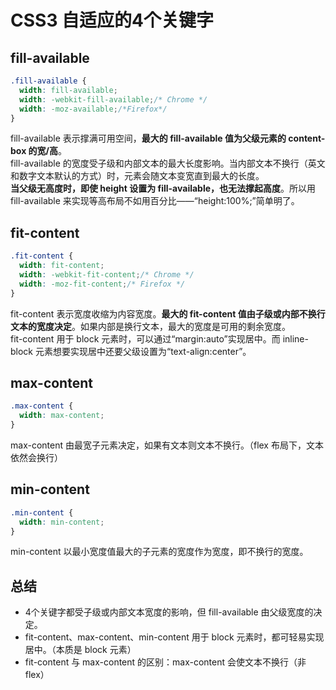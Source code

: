 # CSS3 自适应的4个关键字

## fill-available
```css
.fill-available {
  width: fill-available;
  width: -webkit-fill-available;/* Chrome */
  width: -moz-available;/*Firefox*/
}
```
fill-available 表示撑满可用空间，**最大的 fill-available 值为父级元素的 content-box 的宽/高**。  
fill-available 的宽度受子级和内部文本的最大长度影响。当内部文本不换行（英文和数字文本默认的方式）时，元素会随文本变宽直到最大的长度。  
**当父级无高度时，即使 height 设置为 fill-available，也无法撑起高度**。所以用 fill-available 来实现等高布局不如用百分比——“height:100%;”简单明了。  

## fit-content
```css
.fit-content {
  width: fit-content;
  width: -webkit-fit-content;/* Chrome */
  width: -moz-fit-content;/* Firefox */
}
```
fit-content 表示宽度收缩为内容宽度。**最大的 fit-content 值由子级或内部不换行文本的宽度决定**。如果内部是换行文本，最大的宽度是可用的剩余宽度。  
fit-content 用于 block 元素时，可以通过“margin:auto”实现居中。而 inline-block 元素想要实现居中还要父级设置为“text-align:center”。  

## max-content
```css
.max-content {
  width: max-content;
}
```
max-content 由最宽子元素决定，如果有文本则文本不换行。（flex 布局下，文本依然会换行）  

## min-content
```css
.min-content {
  width: min-content;
}
```
min-content 以最小宽度值最大的子元素的宽度作为宽度，即不换行的宽度。  

## 总结
+ 4个关键字都受子级或内部文本宽度的影响，但 fill-available 由父级宽度的决定。  
+ fit-content、max-content、min-content 用于 block 元素时，都可轻易实现居中。（本质是 block 元素）  
+ fit-content 与 max-content 的区别：max-content 会使文本不换行（非 flex）  



<!-- 
2019.03.28 创建
2019.09.30 更新
-->

